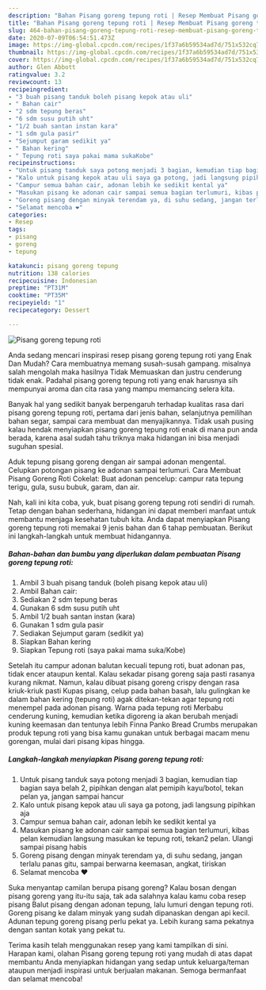 ```yaml
---
description: "Bahan Pisang goreng tepung roti | Resep Membuat Pisang goreng tepung roti Yang Menggugah Selera"
title: "Bahan Pisang goreng tepung roti | Resep Membuat Pisang goreng tepung roti Yang Menggugah Selera"
slug: 464-bahan-pisang-goreng-tepung-roti-resep-membuat-pisang-goreng-tepung-roti-yang-menggugah-selera
date: 2020-07-09T06:54:51.473Z
image: https://img-global.cpcdn.com/recipes/1f37a6b59534ad7d/751x532cq70/pisang-goreng-tepung-roti-foto-resep-utama.jpg
thumbnail: https://img-global.cpcdn.com/recipes/1f37a6b59534ad7d/751x532cq70/pisang-goreng-tepung-roti-foto-resep-utama.jpg
cover: https://img-global.cpcdn.com/recipes/1f37a6b59534ad7d/751x532cq70/pisang-goreng-tepung-roti-foto-resep-utama.jpg
author: Glen Abbott
ratingvalue: 3.2
reviewcount: 13
recipeingredient:
- "3 buah pisang tanduk boleh pisang kepok atau uli"
- " Bahan cair"
- "2 sdm tepung beras"
- "6 sdm susu putih uht"
- "1/2 buah santan instan kara"
- "1 sdm gula pasir"
- "Sejumput garam sedikit ya"
- " Bahan kering"
- " Tepung roti saya pakai mama sukaKobe"
recipeinstructions:
- "Untuk pisang tanduk saya potong menjadi 3 bagian, kemudian tiap bagian saya belah 2, pipihkan dengan alat pemipih kayu/botol, tekan pelan ya, jangan sampai hancur"
- "Kalo untuk pisang kepok atau uli saya ga potong, jadi langsung pipihkan aja"
- "Campur semua bahan cair, adonan lebih ke sedikit kental ya"
- "Masukan pisang ke adonan cair sampai semua bagian terlumuri, kibas pelan kemudian langsung masukan ke tepung roti, tekan2 pelan. Ulangi sampai pisang habis"
- "Goreng pisang dengan minyak terendam ya, di suhu sedang, jangan terlalu panas gitu, sampai berwarna keemasan, angkat, tiriskan"
- "Selamat mencoba ❤️"
categories:
- Resep
tags:
- pisang
- goreng
- tepung

katakunci: pisang goreng tepung 
nutrition: 138 calories
recipecuisine: Indonesian
preptime: "PT31M"
cooktime: "PT35M"
recipeyield: "1"
recipecategory: Dessert

---
```



![Pisang goreng tepung roti](https://img-global.cpcdn.com/recipes/1f37a6b59534ad7d/751x532cq70/pisang-goreng-tepung-roti-foto-resep-utama.jpg)

Anda sedang mencari inspirasi resep pisang goreng tepung roti yang Enak Dan Mudah? Cara membuatnya memang susah-susah gampang. misalnya salah mengolah maka hasilnya Tidak Memuaskan dan justru cenderung tidak enak. Padahal pisang goreng tepung roti yang enak harusnya sih mempunyai aroma dan cita rasa yang mampu memancing selera kita.

Banyak hal yang sedikit banyak berpengaruh terhadap kualitas rasa dari pisang goreng tepung roti, pertama dari jenis bahan, selanjutnya pemilihan bahan segar, sampai cara membuat dan menyajikannya. Tidak usah pusing kalau hendak menyiapkan pisang goreng tepung roti enak di mana pun anda berada, karena asal sudah tahu triknya maka hidangan ini bisa menjadi suguhan spesial.

Aduk tepung pisang goreng dengan air sampai adonan mengental. Celupkan potongan pisang ke adonan sampai terlumuri. Cara Membuat Pisang Goreng Roti Cokelat: Buat adonan pencelup: campur rata tepung terigu, gula, susu bubuk, garam, dan air.


Nah, kali ini kita coba, yuk, buat pisang goreng tepung roti sendiri di rumah. Tetap dengan bahan sederhana, hidangan ini dapat memberi manfaat untuk membantu menjaga kesehatan tubuh kita. Anda dapat menyiapkan Pisang goreng tepung roti memakai 9 jenis bahan dan 6 tahap pembuatan. Berikut ini langkah-langkah untuk membuat hidangannya.

<!--inarticleads1-->

##### Bahan-bahan dan bumbu yang diperlukan dalam pembuatan Pisang goreng tepung roti:

1. Ambil 3 buah pisang tanduk (boleh pisang kepok atau uli)
1. Ambil  Bahan cair:
1. Sediakan 2 sdm tepung beras
1. Gunakan 6 sdm susu putih uht
1. Ambil 1/2 buah santan instan (kara)
1. Gunakan 1 sdm gula pasir
1. Sediakan Sejumput garam (sedikit ya)
1. Siapkan  Bahan kering
1. Siapkan  Tepung roti (saya pakai mama suka/Kobe)


Setelah itu campur adonan balutan kecuali tepung roti, buat adonan pas, tidak encer ataupun kental. Kalau sekadar pisang goreng saja pasti rasanya kurang nikmat. Namun, kalau dibuat pisang goreng crispy dengan rasa kriuk-kriuk pasti Kupas pisang, celup pada bahan basah, lalu gulingkan ke dalam bahan kering (tepung roti) agak ditekan-tekan agar tepung roti menempel pada adonan pisang. Warna pada tepung roti Merbabu cenderung kuning, kemudian ketika digoreng ia akan berubah menjadi kuning keemasan dan tentunya lebih Finna Panko Bread Crumbs merupakan produk tepung roti yang bisa kamu gunakan untuk berbagai macam menu gorengan, mulai dari pisang kipas hingga. 

<!--inarticleads2-->

##### Langkah-langkah menyiapkan Pisang goreng tepung roti:

1. Untuk pisang tanduk saya potong menjadi 3 bagian, kemudian tiap bagian saya belah 2, pipihkan dengan alat pemipih kayu/botol, tekan pelan ya, jangan sampai hancur
1. Kalo untuk pisang kepok atau uli saya ga potong, jadi langsung pipihkan aja
1. Campur semua bahan cair, adonan lebih ke sedikit kental ya
1. Masukan pisang ke adonan cair sampai semua bagian terlumuri, kibas pelan kemudian langsung masukan ke tepung roti, tekan2 pelan. Ulangi sampai pisang habis
1. Goreng pisang dengan minyak terendam ya, di suhu sedang, jangan terlalu panas gitu, sampai berwarna keemasan, angkat, tiriskan
1. Selamat mencoba ❤️


Suka menyantap camilan berupa pisang goreng? Kalau bosan dengan pisang goreng yang itu-itu saja, tak ada salahnya kalau kamu coba resep pisang Balut pisang dengan adonan tepung, lalu lumuri dengan tepung roti. Goreng pisang ke dalam minyak yang sudah dipanaskan dengan api kecil. Adunan tepung goreng pisang perlu pekat ya. Lebih kurang sama pekatnya dengan santan kotak yang pekat tu. 

Terima kasih telah menggunakan resep yang kami tampilkan di sini. Harapan kami, olahan Pisang goreng tepung roti yang mudah di atas dapat membantu Anda menyiapkan hidangan yang sedap untuk keluarga/teman ataupun menjadi inspirasi untuk berjualan makanan. Semoga bermanfaat dan selamat mencoba!

